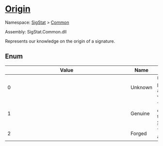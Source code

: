 # [Origin](./Origin.md)
Namespace: [SigStat]() > [Common](./README.md)

Assembly: SigStat.Common.dll


Represents our knowledge on the origin of a signature.

##	Enum

| Value | Name | Summary | 
| --- | --- | --- | 
| <div style ="width:390px">0</div>| Unknown</div>| Use this in practice before a signature is verified.</div>| <br>
| <div style ="width:390px">1</div>| Genuine</div>| The [Signature](https://github.com/hargitomi97/sigstat/blob/master/docs/md/SigStat/Common/Signature.md)'s origin is verified to be from [Signature.Signer](https://github.com/hargitomi97/sigstat/blob/master/docs/md/SigStat/Common/Signature.md)</div>| <br>
| <div style ="width:390px">2</div>| Forged</div>| The [Signature](https://github.com/hargitomi97/sigstat/blob/master/docs/md/SigStat/Common/Signature.md) is a forgery.</div>| <br>


